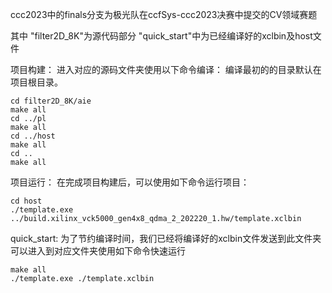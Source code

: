 ccc2023中的finals分支为极光队在ccfSys-ccc2023决赛中提交的CV领域赛题

其中
"filter2D_8K"为源代码部分
"quick_start"中为已经编译好的xclbin及host文件

项目构建：
进入对应的源码文件夹使用以下命令编译：
编译最初的的目录默认在项目根目录。
```
cd filter2D_8K/aie
make all
cd ../pl
make all
cd ../host
make all
cd ..
make all
```

项目运行：
在完成项目构建后，可以使用如下命令运行项目：
```
cd host
./template.exe ../build.xilinx_vck5000_gen4x8_qdma_2_202220_1.hw/template.xclbin
```

quick_start:
为了节约编译时间，我们已经将编译好的xclbin文件发送到此文件夹
可以进入到对应文件夹使用如下命令快速运行
```
make all
./template.exe ./template.xclbin
```

